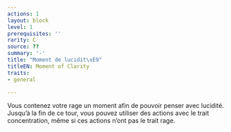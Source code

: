 ```yaml
---
actions: 1
layout: block
level: 1
prerequisites: ''
rarity: C
source: ??
summary: '-'
title: "Moment de lucidit\xE9"
titleEN: Moment of Clarity
traits:
- general

---
```


<p>Vous contenez votre rage un moment afin de pouvoir penser avec lucidité. Jusqu’à la fin de ce tour, vous pouvez utiliser des actions avec le trait concentration, même si ces actions n’ont pas le trait rage.</p>